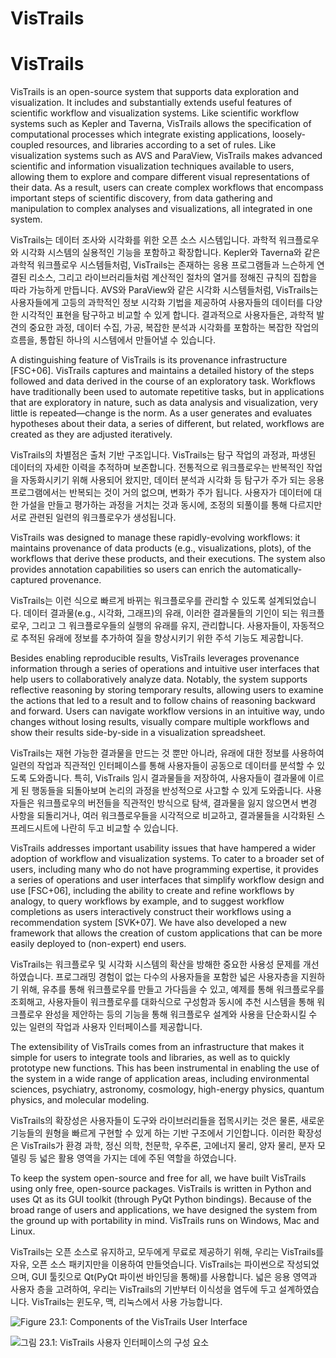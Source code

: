 # VisTrails

# VisTrails

VisTrails is an open-source system that supports data exploration and visualization. It includes and substantially extends useful features of scientific workflow and visualization systems. Like scientific workflow systems such as Kepler and Taverna, VisTrails allows the specification of computational processes which integrate existing applications, loosely-coupled resources, and libraries according to a set of rules. Like visualization systems such as AVS and ParaView, VisTrails makes advanced scientific and information visualization techniques available to users, allowing them to explore and compare different visual representations of their data. As a result, users can create complex workflows that encompass important steps of scientific discovery, from data gathering and manipulation to complex analyses and visualizations, all integrated in one system.

VisTrails는 데이터 조사와 시각화를 위한 오픈 소스 시스템입니다. 과학적 워크플로우와 시각화 시스템의 실용적인 기능을 포함하고 확장합니다. Kepler와 Taverna와 같은 과학적 워크플로우 시스템들처럼, VisTrails는 존재하는 응용 프로그램들과 느슨하게 연결된 리소스, 그리고 라이브러리들처럼 계산적인 절차의 열거를 정해진 규칙의 집합을 따라 가능하게 만듭니다. AVS와 ParaView와 같은 시각화 시스템들처럼, VisTrails는 사용자들에게 고등의 과학적인 정보 시각화 기법을 제공하여 사용자들의 데이터를 다양한 시각적인 표현을 탐구하고 비교할 수 있게 합니다. 결과적으로 사용자들은, 과학적 발견의 중요한 과정, 데이터 수집, 가공, 복잡한 분석과 시각화를 포함하는 복잡한 작업의 흐름을, 통합된 하나의 시스템에서 만들어낼 수 있습니다.

A distinguishing feature of VisTrails is its provenance infrastructure [FSC+06]. VisTrails captures and maintains a detailed history of the steps followed and data derived in the course of an exploratory task. Workflows have traditionally been used to automate repetitive tasks, but in applications that are exploratory in nature, such as data analysis and visualization, very little is repeated—change is the norm. As a user generates and evaluates hypotheses about their data, a series of different, but related, workflows are created as they are adjusted iteratively.

VisTrails의 차별점은 출처 기반 구조입니다. VisTrails는 탐구 작업의 과정과, 파생된 데이터의 자세한 이력을 추적하며 보존합니다. 전통적으로 워크플로우는 반복적인 작업을 자동화시키기 위해 사용되어 왔지만, 데이터 분석과 시각화 등 탐구가 주가 되는 응용 프로그램에서는 반복되는 것이 거의 없으며, 변화가 주가 됩니다. 사용자가 데이터에 대한 가설을 만들고 평가하는 과정을 거치는 것과 동시에, 조정의 되풀이를 통해 다르지만 서로 관련된 일련의 워크플로우가 생성됩니다.

VisTrails was designed to manage these rapidly-evolving workflows: it maintains provenance of data products (e.g., visualizations, plots), of the workflows that derive these products, and their executions. The system also provides annotation capabilities so users can enrich the automatically-captured provenance.

VisTrails는 이런 식으로 빠르게 바뀌는 워크플로우를 관리할 수 있도록 설계되었습니다. 데이터 결과물(e.g., 시각화, 그래프)의 유래, 이러한 결과물들의 기인이 되는 워크플로우, 그리고 그 워크플로우들의 실행의 유래를 유지, 관리합니다. 사용자들이, 자동적으로 추적된 유래에 정보를 추가하여 질을 향상시키기 위한 주석 기능도 제공합니다.

Besides enabling reproducible results, VisTrails leverages provenance information through a series of operations and intuitive user interfaces that help users to collaboratively analyze data. Notably, the system supports reflective reasoning by storing temporary results, allowing users to examine the actions that led to a result and to follow chains of reasoning backward and forward. Users can navigate workflow versions in an intuitive way, undo changes without losing results, visually compare multiple workflows and show their results side-by-side in a visualization spreadsheet.

VisTrails는 재현 가능한 결과물을 만드는 것 뿐만 아니라, 유래에 대한 정보를 사용하여 일련의 작업과 직관적인 인터페이스를 통해 사용자들이 공동으로 데이터를 분석할 수 있도록 도와줍니다. 특히, VisTrails 임시 결과물들을 저장하여, 사용자들이 결과물에 이르게 된 행동들을 되돌아보며 논리의 과정을 반성적으로 사고할 수 있게 도와줍니다. 사용자들은 워크플로우의 버전들을 직관적인 방식으로 탐색, 결과물을 잃지 않으면서 변경 사항을 되돌리거나, 여러 워크플로우들을 시각적으로 비교하고, 결과물들을 시각화된 스프레드시트에 나란히 두고 비교할 수 있습니다.

VisTrails addresses important usability issues that have hampered a wider adoption of workflow and visualization systems. To cater to a broader set of users, including many who do not have programming expertise, it provides a series of operations and user interfaces that simplify workflow design and use [FSC+06], including the ability to create and refine workflows by analogy, to query workflows by example, and to suggest workflow completions as users interactively construct their workflows using a recommendation system [SVK+07]. We have also developed a new framework that allows the creation of custom applications that can be more easily deployed to (non-expert) end users.

VisTrails는 워크플로우 및 시각화 시스템의 확산을 방해한 중요한 사용성 문제를 개선하였습니다. 프로그래밍 경험이 없는 다수의 사용자들을 포함한 넓은 사용자층을 지원하기 위해, 유추를 통해 워크플로우를 만들고 가다듬을 수 있고, 예제를 통해 워크플로우를 조회해고, 사용자들이 워크플로우를 대화식으로 구성함과 동시에 추천 시스템을 통해 워크플로우 완성을 제안하는 등의 기능을 통해 워크플로우 설계와 사용을 단순화시킬 수 있는 일련의 작업과 사용자 인터페이스를 제공합니다.

The extensibility of VisTrails comes from an infrastructure that makes it simple for users to integrate tools and libraries, as well as to quickly prototype new functions. This has been instrumental in enabling the use of the system in a wide range of application areas, including environmental sciences, psychiatry, astronomy, cosmology, high-energy physics, quantum physics, and molecular modeling.

VisTrails의 확장성은 사용자들이 도구와 라이브러리들을 접목시키는 것은 물론, 새로운 기능들의 원형을 빠르게 구현할 수 있게 하는 기반 구조에서 기인합니다. 이러한 확장성은 VisTrails가 환경 과학, 정신 의학, 천문학, 우주론, 고에너지 물리, 양자 물리, 분자 모델링 등 넓은 활용 영역을 가지는 데에 주된 역할을 하였습니다. 

To keep the system open-source and free for all, we have built VisTrails using only free, open-source packages. VisTrails is written in Python and uses Qt as its GUI toolkit (through PyQt Python bindings). Because of the broad range of users and applications, we have designed the system from the ground up with portability in mind. VisTrails runs on Windows, Mac and Linux.

VisTrails는 오픈 소스로 유지하고, 모두에게 무료로 제공하기 위해, 우리는 VisTrails를 자유, 오픈 소스 패키지만을 이용하여 만들엇습니다. VisTrails는 파이썬으로 작성되었으며, GUI 툴킷으로 Qt(PyQt 파이썬 바인딩을 통해)를 사용합니다. 넓은 응용 영역과 사용자 층을 고려하여, 우리는 VisTrails의 기반부터 이식성을 염두에 두고 설계하였습니다. VisTrails는 윈도우, 맥, 리눅스에서 사용 가능합니다.

![Figure 23.1: Components of the VisTrails User Interface](http://aosabook.org/images/vistrails/overview.png)

![그림 23.1: VisTrails 사용자 인터페이스의 구성 요소](http://aosabook.org/images/vistrails/overview.png)

